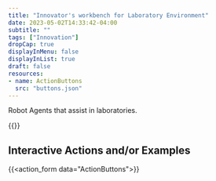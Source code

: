 ```yaml
---
title: "Innovator's workbench for Laboratory Environment"
date: 2023-05-02T14:33:42-04:00
subtitle: ""
tags: ["Innovation"]
dropCap: true
displayInMenu: false
displayInList: true
draft: false
resources:
- name: ActionButtons
  src: "buttons.json"
---
```


Robot Agents that assist in laboratories.

<param class="preview">
{{<action_form data="ActionButtons">}}

<!--more-->


Interactive Actions and/or Examples
---

{{<action_form data="ActionButtons">}}
